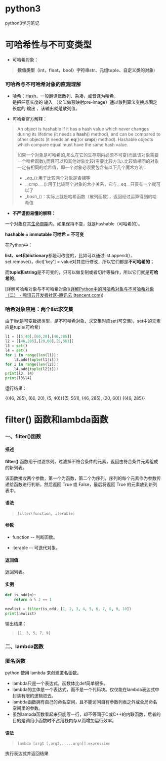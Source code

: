 # python3

python3学习笔记

# 可哈希性与不可变类型

* 可哈希对象：
> **数值类型（int，float，bool）字符串str、元组tuple、自定义类的对象**)

### 可哈希与不可哈希对象的直观理解

* 哈希：Hash，一般翻译做散列、杂凑，或音译为哈希，  
  是把任意长度的 输入 （又叫做预映射pre-image）通过散列算法变换成固定长度的 输出 ，该输出就是散列值。  

* 可哈希官方解释：  

>An object is hashable if it has a hash value which never changes during its lifetime (it needs a __hash__() method), and can be compared to other objects (it needs an __eq__()or __cmp__() method). Hashable objects which compare equal must have the same hash value.
>
>如果一个对象是可哈希的,那么在它的生存期内必须不可变(而且该对象需要一个哈希函数),而且可以和其他对象比较(需要比较方法).比较值相同的对象一定有相同的哈希值，即一个对象必须要包含有以下几个魔术方法：
>
>- \__eq__():用于比较两个对象是否相等
>- \_\_cmp_\_\_():用于比较两个对象的大小关系，它与\_\_eq\_\_只要有一个就可以了
>- \__hash__()：实际上就是哈希函数（散列函数），返回经过运算得到的哈希值

* **不严谨但易懂的解释：**

一个对象在其[生命周期](https://so.csdn.net/so/search?q=生命周期&spm=1001.2101.3001.7020)内，如果保持不变，就是hashable（可哈希的）。

**hashable ≈ immutable   可哈希 ≈ 不可变**

在Python中：

**list、set和dictionary**都是可改变的，比如可以通过list.append()，set.remove()，dict['key'] = value对其进行修改，所以它们都是**不可哈希的**；

而**tuple和string**是不可变的，只可以做复制或者切片等操作，所以它们就是**可哈希的**。



[详解可哈希对象与不可哈希对象]([详解Python中的可哈希对象与不可哈希对象（二） - 腾讯云开发者社区-腾讯云 (tencent.com)](https://cloud.tencent.com/developer/article/1534815))



### 哈希对象应用：两个list求交集



由于list是可变数据类型，是不可哈希对象，求交集时应set(可交集)，set中的元素应是tuple(可哈希)



```python
l1 = [[5,40],[60,20],[46,285]]
l2 = [[46,285],[20,60],[5,561]]
l3 = set()
l4 = set()
for i in range(len(l1)):
    l3.add(tuple(l1[i]))
for i in range(len(l2)):
    l4.add(tuple(l2[i]))
print(l3, l4)
print(l3&l4)
```

运行结果：

{(46, 285), (60, 20), (5, 40)}{(5, 561), (46, 285), (20, 60)}
{(46, 285)}



# filter() 函数和lambda函数

### 一、filter()函数

#### 描述

**filter()** 函数用于过滤序列，过滤掉不符合条件的元素，返回由符合条件元素组成的新列表。

该函数接收两个参数，第一个为函数，第二个为序列，序列的每个元素作为参数传递给函数进行判断，然后返回 True 或 False，最后将返回 True 的元素放到新列表中。

#### 语法

> ```
> filter(function, iterable)
> ```

#### 参数

* function -- 判断函数。

- iterable -- 可迭代对象。

#### 返回值

返回列表。

#### 实例

```python
def is_odd(n):
    return n % 2 == 1
 
newlist = filter(is_odd, [1, 2, 3, 4, 5, 6, 7, 8, 9, 10])
print(newlist)
```

输出结果：

> ```
> [1, 3, 5, 7, 9]
> ```



### 二、lambda函数

### 匿名函数

python 使用 lambda 来创建匿名函数。

- lambda只是一个表达式，函数体比def简单很多。
- lambda的主体是一个表达式，而不是一个代码块。仅仅能在lambda表达式中封装有限的逻辑进去。
- lambda函数拥有自己的命名空间，且不能访问自有参数列表之外或全局命名空间里的参数。
- 虽然lambda函数看起来只能写一行，却不等同于C或C++的内联函数，后者的目的是调用小函数时不占用栈内存从而增加运行效率。

#### 语法

> ```
> lambda [arg1 [,arg2,.....argn]]:expression
> ```

执行表达式并返回结果
